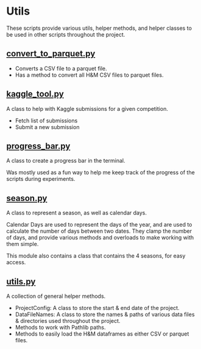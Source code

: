 # Utils

These scripts provide various utils, helper methods, and helper classes to be used in other scripts throughout the
project.

## [convert_to_parquet.py](convert_to_parquet.py)

- Converts a CSV file to a parquet file.
- Has a method to convert all H&M CSV files to parquet files.

## [kaggle_tool.py](kaggle_tool.py)

A class to help with Kaggle submissions for a given competition.

- Fetch list of submissions
- Submit a new submission

## [progress_bar.py](progress_bar.py)

A class to create a progress bar in the terminal.

Was mostly used as a fun way to help me keep track of the progress of the scripts during experiments.

## [season.py](season.py)

A class to represent a season, as well as calendar days.

Calendar Days are used to represent the days of the year, and are used to calculate the number of days between two
dates.
They clamp the number of days, and provide various methods and overloads to make working with them simple.

This module also contains a class that contains the 4 seasons, for easy access.

## [utils.py](utils.py)

A collection of general helper methods.

- ProjectConfig: A class to store the start & end date of the project.
- DataFileNames: A class to store the names & paths of various data files & directories used throughout the project.
- Methods to work with Pathlib paths.
- Methods to easily load the H&M dataframes as either CSV or parquet files.

